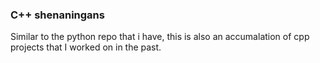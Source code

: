 ### C++ shenaningans

Similar to the python repo that i have, this is also an accumalation of cpp projects that I worked on in the past.